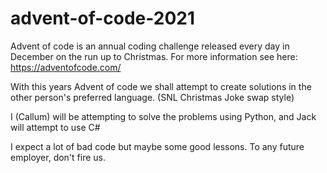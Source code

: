 # advent-of-code-2021

Advent of code is an annual coding challenge released every day in December on the run up to Christmas.
For more information see here: https://adventofcode.com/

With this years Advent of code we shall attempt to create solutions in the other person's preferred language. (SNL Christmas Joke swap style)

I (Callum) will be attempting to solve the problems using Python, and Jack will attempt to use C#

I expect a lot of bad code but maybe some good lessons.
To any future employer, don't fire us.
